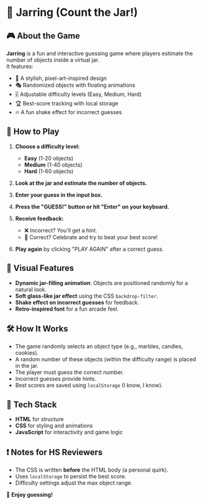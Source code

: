 # 🏺 Jarring (Count the Jar!)

## 🎮 About the Game  

**Jarring** is a fun and interactive guessing game where players estimate the number of objects inside a virtual jar.  
It features:  

- 🎨 A stylish, pixel-art-inspired design  
- 🎭 Randomized objects with floating animations  
- 🎚️ Adjustable difficulty levels (Easy, Medium, Hard)  
- 🏆 Best-score tracking with local storage  
- 🔥 A fun shake effect for incorrect guesses  

## 🚀 How to Play  

1. **Choose a difficulty level:**  
   - **Easy** (1-20 objects)  
   - **Medium** (1-40 objects)  
   - **Hard** (1-60 objects)  

2. **Look at the jar and estimate the number of objects.**  
3. **Enter your guess in the input box.**  
4. **Press the "GUESS!" button or hit "Enter" on your keyboard.**  
5. **Receive feedback:**  
   - ❌ Incorrect? You'll get a hint.  
   - 🎉 Correct? Celebrate and try to beat your best score!  
6. **Play again** by clicking "PLAY AGAIN" after a correct guess.  

## 🎨 Visual Features  

- **Dynamic jar-filling animation**: Objects are positioned randomly for a natural look.  
- **Soft glass-like jar effect** using the CSS `backdrop-filter`.  
- **Shake effect on incorrect guesses** for feedback.  
- **Retro-inspired font** for a fun arcade feel.  

## 🛠️ How It Works  

- The game randomly selects an object type (e.g., marbles, candies, cookies).  
- A random number of these objects (within the difficulty range) is placed in the jar.  
- The player must guess the correct number.  
- Incorrect guesses provide hints.  
- Best scores are saved using `localStorage` (I know, I know). 

## 🔧 Tech Stack  

- **HTML** for structure  
- **CSS** for styling and animations  
- **JavaScript** for interactivity and game logic  

## ❗ Notes for HS Reviewers  

- The CSS is written **before** the HTML body (a personal quirk).  
- Uses `localStorage` to persist the best score.  
- Difficulty settings adjust the max object range.  


🚀 **Enjoy guessing!**  
